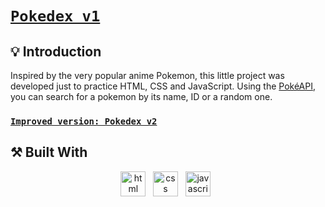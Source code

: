# [`Pokedex v1`](https://vitorhumoreira.github.io/pokedex-v1/)

## 💡 Introduction

Inspired by the very popular anime Pokemon, this little project was developed just to practice HTML, CSS and JavaScript.
Using the [PokéAPI](https://pokeapi.co/), you can search for a pokemon by its name, ID or a random one.

### [`Improved version: Pokedex v2`](https://vitorhumoreira.github.io/pokedex-v2/)

## ⚒️ Built With
<p align="center">
    <img height="40" src="https://cdn.worldvectorlogo.com/logos/html-1.svg" alt="html"> &nbsp
    <img height="40" src="https://cdn.worldvectorlogo.com/logos/css-3.svg" alt="css"> &nbsp
    <img height="40" src="https://cdn.worldvectorlogo.com/logos/logo-javascript.svg" alt="javascript"> &nbsp
</p>
